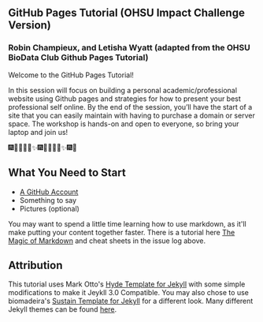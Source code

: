 ## GitHub Pages Tutorial (OHSU Impact Challenge Version)

### Robin Champieux, and Letisha Wyatt (adapted from the OHSU BioData Club Github Pages Tutorial)

Welcome to the GitHub Pages Tutorial!

In this session will focus on building a personal academic/professional website using Github pages and strategies for how to present your best professional self online. By the end of the session, you’ll have the start of a site that you can easily maintain with having to purchase a domain or server space. The workshop is hands-on and open to everyone, so bring your laptop and join us! 

:fireworks::tada::ghost::mushroom::guitar::sparkles::fireworks::tada::ghost::mushroom::guitar::sparkles::fireworks::tada:

## What You Need to Start

+ [A GitHub Account](https://github.com/join?source=header-home)
+ Something to say
+ Pictures (optional)

You may want to spend a little time learning how to use markdown, as it'll make putting your content together faster. There is a tutorial here [The Magic of Markdown](https://github.com/laderast/magic-of-markdown/blob/master/magic-of-markdown.md) and cheat sheets in the issue log above.

## Attribution

This tutorial uses Mark Otto's [Hyde Template for Jekyll](http://hyde.getpoole.com) with some simple modifications to make it Jeykll 3.0 Compatible. You may also chose to use biomadeira's [Sustain Template for Jekyll](http://themes.jekyllrc.org/sustain/) for a different look. Many different Jekyll themes can be found [here](http://themes.jekyllrc.org/).

